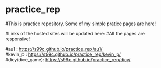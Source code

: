 # practice_rep

#This is practice repository. Some of my simple pratice pages are here!

#Links of the hosted sites will be updated here:
#All the pages are responsive!

#au1 : https://s99c.github.io/practice_rep/au1/
<br>
#kevin_p : https://s99c.github.io/practice_rep/kevin_p/
<br>
#dicy(dice_game): https://s99c.github.io/practice_rep/dicy/
<br>
